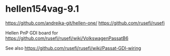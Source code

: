 # hellen154vag-9.1

https://github.com/andreika-git/hellen-one/
https://github.com/rusefi/rusefi

Hellen PnP GDI board for https://github.com/rusefi/rusefi/wiki/VolkswagenPassatB6


See also https://github.com/rusefi/rusefi/wiki/Passat-GDI-wiring
